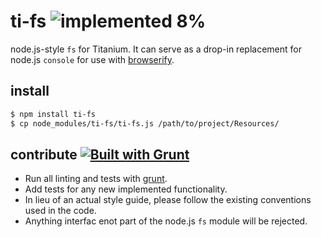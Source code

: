 # ti-fs ![implemented 8%](http://img.shields.io/badge/implemented-8%-red.svg)

node.js-style `fs` for Titanium. It can serve as a drop-in replacement for node.js `console` for use with [browserify][].

## install

```bash
$ npm install ti-fs
$ cp node_modules/ti-fs/ti-fs.js /path/to/project/Resources/
```

## contribute [![Built with Grunt](https://cdn.gruntjs.com/builtwith.png)](http://gruntjs.com/)

* Run all linting and tests with [grunt](http://gruntjs.com/getting-started).
* Add tests for any new implemented functionality.
* In lieu of an actual style guide, please follow the existing conventions used in the code.
* Anything interfac enot part of the node.js `fs` module will be rejected.

[browserify]: https://github.com/substack/node-browserify
